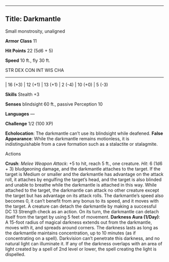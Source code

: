 -------------------------
Title: Darkmantle
-------------------------


Small monstrosity, unaligned

**Armor Class** 11

**Hit Points** 22 (5d6 + 5)

**Speed** 10 ft., fly 30 ft.

  STR       DEX       CON       INT      WIS       CHA
  --------- --------- --------- -------- --------- --------
  | 16 (+3)   | 12 (+1)   | 13 (+1)   | 2 (-4)   | 10 (+0)   | 5 (-3)

**Skills** Stealth +3

**Senses** blindsight 60 ft., passive Perception 10

**Languages** —

**Challenge** 1/2 (100 XP)


**Echolocation**: The darkmantle can’t use its blindsight
    while deafened.
**False Appearance**: While the darkmantle remains motionless, it is
    indistinguishable from a cave formation such as a stalactite
    or stalagmite.


Actions

**Crush**: *Melee Weapon Attack*: +5 to hit, reach 5 ft.,
    one creature. *Hit*: 6 (1d6 + 3) bludgeoning damage, and the
    darkmantle attaches to the target. If the target is Medium or
    smaller and the darkmantle has advantage on the attack roll, it
    attaches by engulfing the target’s head, and the target is also
    blinded and unable to breathe while the darkmantle is attached in
    this way. While attached to the target, the darkmantle can attack no
    other creature except the target but has advantage on its
    attack rolls. The darkmantle’s speed also becomes 0, it can’t
    benefit from any bonus to its speed, and it moves with the target. A
    creature can detach the darkmantle by making a successful DC 13
    Strength check as an action. On its turn, the darkmantle can detach
    itself from the target by using 5 feet of movement.
**Darkness Aura (1/Day)**: A 15-foot radius of magical darkness
    extends out from the darkmantle, moves with it, and spreads
    around corners. The darkness lasts as long as the darkmantle
    maintains concentration, up to 10 minutes (as if concentrating on
    a spell). Darkvision can’t penetrate this darkness, and no natural
    light can illuminate it. If any of the darkness overlaps with an
    area of light created by a spell of 2nd level or lower, the spell
    creating the light is dispelled.

